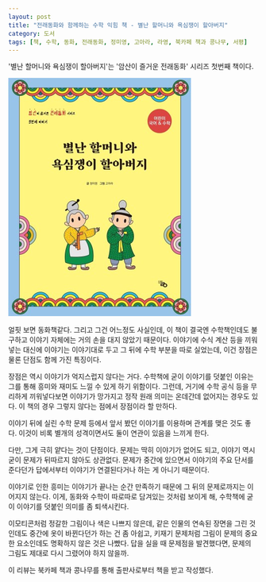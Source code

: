 ```yaml
---
layout: post
title: "전래동화와 함께하는 수학 익힘 책 - 별난 할머니와 욕심쟁이 할아버지"
category: 도서
tags: [책, 수학, 동화, 전래동화, 정미영, 고아라, 라영, 북카페 책과 콩나무, 서평]
---
```


'별난 할머니와 욕심쟁이 할아버지'는
'암산이 즐거운 전래동화' 시리즈 첫번째 책이다.

![표지](/images/book/weird-grandma-and-greedy-grandpa-book-h480.jpg)

얼핏 보면 동화책같다.
그리고 그건 어느정도 사실인데,
이 책이 결국엔 수학책인데도 불구하고 이야기 자체에는 거의 손을 대지 않았기 때문이다.
이야기에 수식 계산 등을 끼워넣는 대신에
이야기는 이야기대로 두고 그 뒤에 수학 부분을 따로 실었는데,
이건 장점은 물론 단점도 함께 가진 특징이다.

장점은 역시 이야기가 억지스럽지 않다는 거다.
수학책에 굳이 이야기를 덧붙인 이유는 그를 통해 흥미와 재미도 느낄 수 있게 하기 위함이다.
그런데, 거기에 수학 공식 등을 무리하게 끼워넣다보면 이야기가 망가지고 정작 원래 의미는 온데간데 없어지는 경우도 있다.
이 책의 경우 그렇지 않다는 점에서 장점이라 할 만하다.

이야기 뒤에 실린 수학 문제 등에서 앞서 봤던 이야기를 이용하며 관계를 맺은 것도 좋다.
이것이 비록 별개의 성격이면서도 둘이 연관이 있음을 느끼게 한다.

다만, 그게 극히 얕다는 것이 단점이다.
문제는 딱히 이야기가 없어도 되고,
이야기 역시 굳이 문제가 뒤따르지 않아도 상관없다.
문제가 중간에 있으면서 이야기의 주요 단서를 준다던가 답에서부터 이야기가 연결된다거나 하는 게 아니기 때문이다.

이야기로 인한 흥미는 이야기가 끝나는 순간 만족하기 때문에
그 뒤의 문제로까지는 이어지지 않는다.
이게, 동화와 수학이 따로따로 담겨있는 것처럼 보이게 해, 수학책에 굳이 이야기를 덧붙인 의미를 좀 퇴색시킨다.

이모티콘처럼 정갈한 그림이나 색은 나쁘지 않은데,
같은 인물의 연속된 장면을 그린 것인데도 중간에 옷이 바뀐다던가 하는 건 좀 아쉽고,
키재기 문제처럼 그림이 문제의 중요한 요소인데도 명확하지 않은 것은 나빴다.
답을 실을 때 문제점을 발견했다면, 문제의 그림도 제대로 다시 그렸어야 하지 않을까.



<div class="im im-info">
이 리뷰는 북카페 책과 콩나무를 통해 출판사로부터 책을 받고 작성했다.
</div>
